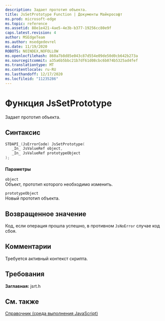 ```yaml
---
description: Задает прототип объекта.
title: JsSetPrototype Function | Документы Майкрософт
ms.prod: microsoft-edge
ms.topic: reference
ms.assetid: 88e1e421-4ae5-4e3b-b377-19256cc80e9f
caps.latest.revision: 4
author: MSEdgeTeam
ms.author: msedgedevrel
ms.date: 11/19/2020
ROBOTS: NOINDEX,NOFOLLOW
ms.openlocfilehash: 860a7b8d85e043c87d554e09de50d0cb642b273a
ms.sourcegitcommit: a35a6b5bbc21b7df61d08cbc6b074b5325ad4fef
ms.translationtype: MT
ms.contentlocale: ru-RU
ms.lasthandoff: 12/17/2020
ms.locfileid: "11235286"
---
```

# Функция JsSetPrototype

Задает прототип объекта.  
  
## Синтаксис  
  
```cpp  
STDAPI_(JsErrorCode) JsSetPrototype(  
   _In_ JsValueRef object,  
   _In_ JsValueRef prototypeObject  
);  
```  
  
#### Параметры  
 `object`  
 Объект, прототип которого необходимо изменить.  
  
 `prototypeObject`  
 Новый прототип объекта.  
  
## Возвращенное значение  
 Код, если операция прошла успешно, в противном `JsNoError` случае код сбоя.  
  
## Комментарии  
 Требуется активный контекст скрипта.  
  
## Требования  
 **Заглавная:** jsrt.h  
  
## См. также  
 [Справочник (среда выполнения JavaScript)](../chakra-hosting/reference-javascript-runtime.md)
